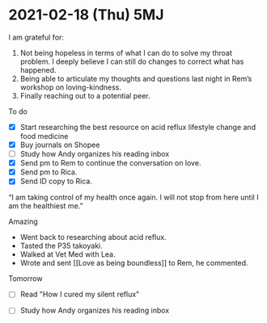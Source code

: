 # 2021-02-18 (Thu) 5MJ

I am grateful for:

1. Not being hopeless in terms of what I can do to solve my throat problem. I deeply believe I can still do changes to correct what has happened.
2. Being able to articulate my thoughts and questions last night in Rem’s workshop on loving-kindness.
3. Finally reaching out to a potential peer.

To do

- [x] Start researching the best resource on acid reflux lifestyle change and food medicine
- [x] Buy journals on Shopee
- [ ] Study how Andy organizes his reading inbox
- [x] Send pm to Rem to continue the conversation on love.
- [x] Send pm to Rica.
- [x] Send ID copy to Rica.

“I am taking control of my health once again. I will not stop from here until I am the healthiest me.”

Amazing

- Went back to researching about acid reflux.
- Tasted the P35 takoyaki.
- Walked at Vet Med with Lea.
- Wrote and sent [[Love as being boundless]] to Rem, he commented.

Tomorrow

- [ ] Read "How I cured my silent reflux"
- [ ] Study how Andy organizes his reading inbox

